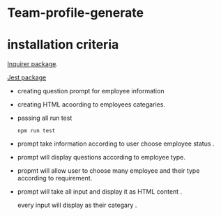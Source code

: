 # Team-profile-generate

# installation criteria 

[Inquirer package](https://www.npmjs.com/package/inquirer).


[Jest package](https://www.npmjs.com/package/jest) 


* creating question prompt for employee information 

* creating HTML acoording to employees categaries.


* passing all run test 
  
  `npm run test`

* prompt take information according to user choose employee status .

* prompt will display questions according to employee type.

* propmt will allow user to choose many employee and their type according to requirement.

* prompt will take all input and display it as HTML content .

  every input will display as their categary .
